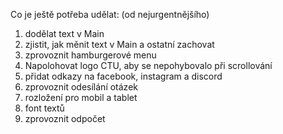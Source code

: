 Co je ještě potřeba udělat: (od nejurgentnějšího)

1) dodělat text v Main
2) zjistit, jak měnit text v Main a ostatní zachovat
3) zprovoznit hamburgerové menu
4) Napolohovat logo CTU, aby se nepohybovalo při scrollování
5) přidat odkazy na facebook, instagram a discord
6) zprovoznit odesílání otázek
7) rozložení pro mobil a tablet
8) font textů
9) zprovoznit odpočet